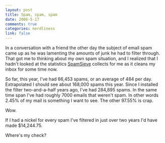 ```yaml
--- 
layout: post
title: Spam, spam, spam
date: 2006-5-17
comments: true
categories: nerdliness
link: false
---
```

In a conversation with a friend the other day the subject of email spam came up as he was lamenting the amounts of junk he had to filter through. That got me to thinking about my own spam situation, and I realized that I hadn't looked at the statistics <a href="http://c-command.com/spamsieve/" title="SpamSieve">SpamSieve</a> collects for me as it cleans my inbox for some time now.

So far, this year, I've had 66,453 spams, or an average of 484 per day. Extrapolated I should see about 168,000 spams this year. Since I installed the filter two-and-a-half years ago, I've had 284,895 spams. In the same time span I've had roughly 7000 emails that weren't spam. In other words 2.45% of my mail is something I want to see. The other 97.55% is crap.

Wow.

If I had a nickel for every spam I've filtered in just over two years I'd have made $14,244.75.

Where's my check?
